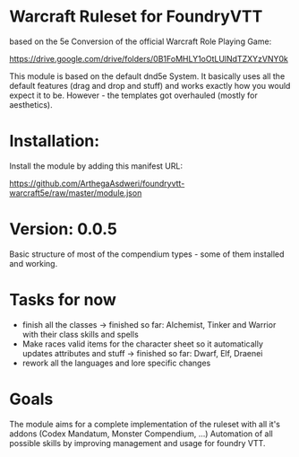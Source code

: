 # Warcraft Ruleset for FoundryVTT

based on the 5e Conversion of the official Warcraft Role Playing Game:

https://drive.google.com/drive/folders/0B1FoMHLY1oOtLUlNdTZXYzVNY0k

This module is based on the default dnd5e System. It basically uses all the default features (drag and drop and stuff) and works exactly how you would expect it to be. However - the templates got overhauled (mostly for aesthetics). 

# Installation:

Install the module by adding this manifest URL:

https://github.com/ArthegaAsdweri/foundryvtt-warcraft5e/raw/master/module.json

# Version: 0.0.5

Basic structure of most of the compendium types - some of them installed and working.

# Tasks for now

- finish all the classes
  -> finished so far: Alchemist, Tinker and Warrior with their class skills and spells
- Make races valid items for the character sheet so it automatically updates attributes and stuff
  -> finished so far: Dwarf, Elf, Draenei 
- rework all the languages and lore specific changes

# Goals
The module aims for a complete implementation of the ruleset with all it's addons (Codex Mandatum, Monster Compendium, ...)
Automation of all possible skills by improving management and usage for foundry VTT.
